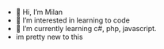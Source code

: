 - 👋 Hi, I’m Milan
- 👀 I’m interested in learning to code
- 🌱 I’m currently learning c#, php, javascript.
- im pretty new to this

<!---
Milan9135/Milan9135 is a ✨ special ✨ repository because its `README.md` (this file) appears on your GitHub profile.
You can click the Preview link to take a look at your changes.
--->
